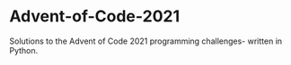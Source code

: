 # Advent-of-Code-2021
Solutions to the Advent of Code 2021 programming challenges- written in Python.
